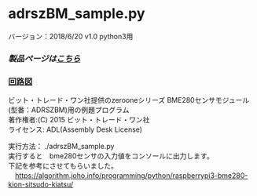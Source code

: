 # adrszBM_sample.py
バージョン：2018/6/20 v1.0  python3用

### *製品ページは[こちら](http://bit-trade-one.co.jp/product/module/adrszbm)*

### [回路図](https://github.com/bit-trade-one/RasPi-Zero-One-Series/blob/master/1st/ADRSZBM_Enviroment_Sensor/Schematics/rpizero_bme280_v11_schematics.pdf)

ビット・トレード・ワン社提供のzerooneシリーズ BME280センサモジュール(型番：ADRSZBM)用の例題プログラム  
著作権者:(C) 2015 ビット・トレード・ワン社  
ライセンス: ADL(Assembly Desk License)  

実行方法： ./adrszBM_sample.py  
実行すると　bme280センサの入力値をコンソールに出力します。  
下記を参考にさせてもらいました。  
　https://algorithm.joho.info/programming/python/raspberrypi3-bme280-kion-sitsudo-kiatsu/  
